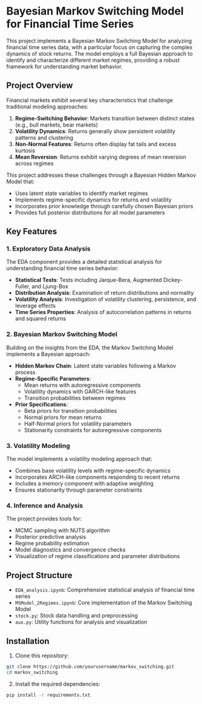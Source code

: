 # Bayesian Markov Switching Model for Financial Time Series

This project implements a Bayesian Markov Switching Model for analyzing financial time series data, with a particular focus on capturing the complex dynamics of stock returns. The model employs a full Bayesian approach to identify and characterize different market regimes, providing a robust framework for understanding market behavior.

## Project Overview

Financial markets exhibit several key characteristics that challenge traditional modeling approaches:

1. **Regime-Switching Behavior**: Markets transition between distinct states (e.g., bull markets, bear markets)
2. **Volatility Dynamics**: Returns generally show persistent volatility patterns and clustering
3. **Non-Normal Features**: Returns often display fat tails and excess kurtosis
4. **Mean Reversion**: Returns exhibit varying degrees of mean reversion across regimes

This project addresses these challenges through a Bayesian Hidden Markov Model that:

- Uses latent state variables to identify market regimes
- Implements regime-specific dynamics for returns and volatility
- Incorporates prior knowledge through carefully chosen Bayesian priors
- Provides full posterior distributions for all model parameters

## Key Features

### 1. Exploratory Data Analysis

The EDA component provides a detailed statistical analysis for understanding financial time series behavior:

- **Statistical Tests**: Tests including Jarque-Bera, Augmented Dickey-Fuller, and Ljung-Box
- **Distribution Analysis**: Examination of return distributions and normality
- **Volatility Analysis**: Investigation of volatility clustering, persistence, and leverage effects
- **Time Series Properties**: Analysis of autocorrelation patterns in returns and squared returns

### 2. Bayesian Markov Switching Model

Building on the insights from the EDA, the Markov Switching Model implements a Bayesian approach:

- **Hidden Markov Chain**: Latent state variables following a Markov process
- **Regime-Specific Parameters**:
  - Mean returns with autoregressive components
  - Volatility dynamics with GARCH-like features
  - Transition probabilities between regimes
- **Prior Specifications**:
  - Beta priors for transition probabilities
  - Normal priors for mean returns
  - Half-Normal priors for volatility parameters
  - Stationarity constraints for autoregressive components

### 3. Volatility Modeling

The model implements a volatility modeling approach that:

- Combines base volatility levels with regime-specific dynamics
- Incorporates ARCH-like components responding to recent returns
- Includes a memory component with adaptive weighting
- Ensures stationarity through parameter constraints

### 4. Inference and Analysis

The project provides tools for:

- MCMC sampling with NUTS algorithm
- Posterior predictive analysis
- Regime probability estimation
- Model diagnostics and convergence checks
- Visualization of regime classifications and parameter distributions

## Project Structure

- `EDA_analysis.ipynb`: Comprehensive statistical analysis of financial time series
- `MSModel_2Regimes.ipynb`: Core implementation of the Markov Switching Model
- `stock.py`: Stock data handling and preprocessing
- `aux.py`: Utility functions for analysis and visualization

## Installation

1. Clone this repository:
```bash
git clone https://github.com/yourusername/markov_switching.git
cd markov_switching
```

2. Install the required dependencies:
```bash
pip install -r requirements.txt
```

